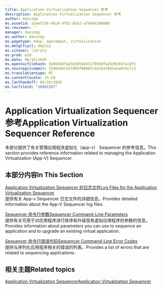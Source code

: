 ```yaml
---
title: Application Virtualization Sequencer 参考
description: Application Virtualization Sequencer 参考
author: dansimp
ms.assetid: a2aef256-98c0-4f81-83a2-af4b64208088
ms.reviewer: ''
manager: dansimp
ms.author: dansimp
ms.pagetype: mdop, appcompat, virtualization
ms.mktglfcycl: deploy
ms.sitesec: library
ms.prod: w10
ms.date: 06/16/2016
ms.openlocfilehash: 3e983d4fad3d1054e811709d0fa24392947acdf2
ms.sourcegitcommit: 354664bc527d93f80687cd2eba70d1eea024c7c3
ms.translationtype: MT
ms.contentlocale: zh-CN
ms.lasthandoff: 06/26/2020
ms.locfileid: "10802287"
---
```

# <span data-ttu-id="f860d-103">Application Virtualization Sequencer 参考</span><span class="sxs-lookup"><span data-stu-id="f860d-103">Application Virtualization Sequencer Reference</span></span>


<span data-ttu-id="f860d-104">本部分提供了有关管理应用程序虚拟化（app-v） Sequencer 的参考信息。</span><span class="sxs-lookup"><span data-stu-id="f860d-104">This section provides reference information related to managing the Application Virtualization (App-V) Sequencer.</span></span>

## <span data-ttu-id="f860d-105">本部分内容</span><span class="sxs-lookup"><span data-stu-id="f860d-105">In This Section</span></span>


<a href="" id="log-files-for-the-application-virtualization-sequencer"></a>[<span data-ttu-id="f860d-106">Application Virtualization Sequencer 的日志文件</span><span class="sxs-lookup"><span data-stu-id="f860d-106">Log Files for the Application Virtualization Sequencer</span></span>](log-files-for-the-application-virtualization-sequencer.md)  
<span data-ttu-id="f860d-107">提供有关 App-v Sequencer 日志文件的详细信息。</span><span class="sxs-lookup"><span data-stu-id="f860d-107">Provides detailed information about the App-V Sequencer log files.</span></span>

<a href="" id="sequencer-command-line-parameters"></a>[<span data-ttu-id="f860d-108">Sequencer 命令行参数</span><span class="sxs-lookup"><span data-stu-id="f860d-108">Sequencer Command-Line Parameters</span></span>](sequencer-command-line-parameters.md)  
<span data-ttu-id="f860d-109">提供有关可用于对应用程序进行排序和升级现有虚拟应用程序的参数的信息。</span><span class="sxs-lookup"><span data-stu-id="f860d-109">Provides information about parameters you can use to sequence an application and to upgrade an existing virtual application.</span></span>

<a href="" id="sequencer-command-line-error-codes"></a>[<span data-ttu-id="f860d-110">Sequencer 命令行错误代码</span><span class="sxs-lookup"><span data-stu-id="f860d-110">Sequencer Command-Line Error Codes</span></span>](sequencer-command-line-error-codes.md)  
<span data-ttu-id="f860d-111">提供与序列化应用程序相关的错误的列表。</span><span class="sxs-lookup"><span data-stu-id="f860d-111">Provides a list of errors that are related to sequencing applications.</span></span>

## <span data-ttu-id="f860d-112">相关主题</span><span class="sxs-lookup"><span data-stu-id="f860d-112">Related topics</span></span>


[<span data-ttu-id="f860d-113">Application Virtualization Sequencer</span><span class="sxs-lookup"><span data-stu-id="f860d-113">Application Virtualization Sequencer</span></span>](application-virtualization-sequencer.md)

 

 





